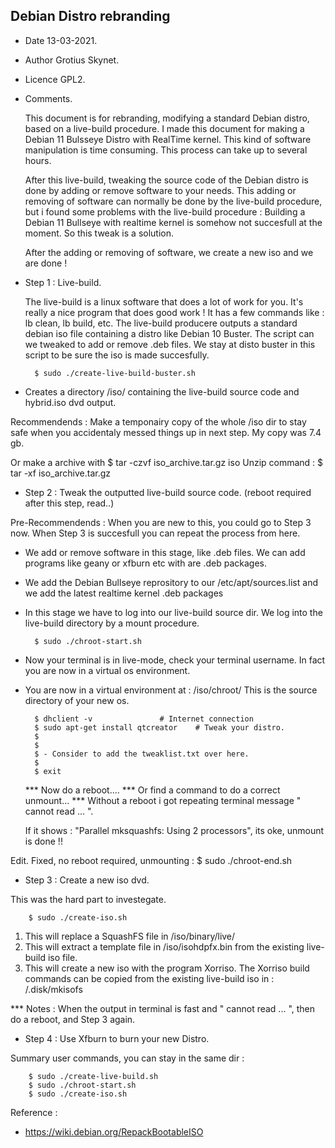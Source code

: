 ## Debian Distro rebranding

- Date 13-03-2021.
- Author Grotius Skynet.
- Licence GPL2.
- Comments.

	This document is for rebranding, modifying a standard Debian distro, based on a live-build procedure.
	I made this document for making a Debian 11 Bulsseye Distro with RealTime kernel.
	This kind of software manipulation is time consuming. This process can take up to several hours.

	After this live-build, tweaking the source code of the Debian distro is done by adding or remove software to your needs.
	This adding or removing of software can normally be done by the live-build procedure, but i found some problems with
	the live-build procedure : Building a Debian 11 Bullseye with realtime kernel is somehow not succesfull at the moment.
	So this tweak is a solution. 

	After the adding or removing of software, we create a new iso and we are done !


- Step 1 : Live-build.

	The live-build is a linux software that does a lot of work for you. It's really a nice program that does good work !
	It has a few commands like : lb clean, lb build, etc.
	The live-build producere outputs a standard debian iso file containing a distro like Debian 10 Buster.
	The script can we tweaked to add or remove .deb files.
	We stay at disto buster in this script to be sure the iso is made succesfully.

		$ sudo ./create-live-build-buster.sh

- Creates a directory /iso/ containing the live-build source code and hybrid.iso dvd output.

Recommendends : Make a temponairy copy of the whole /iso dir to stay safe when you accidentaly messed things up in next step.
My copy was 7.4 gb.

Or make a archive with 	$ tar -czvf iso_archive.tar.gz iso
Unzip command : $ tar -xf iso_archive.tar.gz
	
	
- Step 2 : Tweak the outputted live-build source code. (reboot required after this step, read..)

Pre-Recommendends : When you are new to this, you could go to Step 3 now. When Step 3 is succesfull you can repeat the process from here.

- We add or remove software in this stage, like .deb files. We can add programs like geany or xfburn etc with are .deb packages.
- We add the Debian Bullseye reprository to our /etc/apt/sources.list and we add the latest realtime kernel .deb packages

- In this stage we have to log into our live-build source dir. We log into the live-build directory by a mount procedure.

		$ sudo ./chroot-start.sh

- Now your terminal is in live-mode, check your terminal username. In fact you are now in a virtual os environment. 
- You are now in a virtual environment at : /iso/chroot/ This is the source directory of your new os.

		$ dhclient -v 				# Internet connection
		$ sudo apt-get install qtcreator  	# Tweak your distro.
		$ 
		$   
		$ - Consider to add the tweaklist.txt over here.  
		$    
		$ exit

	 *** Now do a reboot....
	 *** Or find a command to do a correct unmount...
	 *** Without a reboot i got repeating terminal message " cannot read ... ". 

	 If it shows : "Parallel mksquashfs: Using 2 processors", its oke, unmount is done !!

Edit. Fixed, no reboot required, unmounting : $ sudo ./chroot-end.sh
	
- Step 3 : Create a new iso dvd.	
	
This was the hard part to investegate.

		$ sudo ./create-iso.sh

1. This will replace a SquashFS file in /iso/binary/live/
2. This will extract a template file in /iso/isohdpfx.bin from the existing live-build iso file.
3. This will create a new iso with the program Xorriso. The Xorriso build commands can be copied from the existing live-build iso in : /.disk/mkisofs


*** Notes : When the output in terminal is fast and " cannot read ... ", then do a reboot, and Step 3 again.


		
- Step 4 : Use Xfburn to burn your new Distro.
	

Summary user commands, you can stay in the same dir :

		$ sudo ./create-live-build.sh
		$ sudo ./chroot-start.sh
		$ sudo ./create-iso.sh


Reference :
- https://wiki.debian.org/RepackBootableISO








